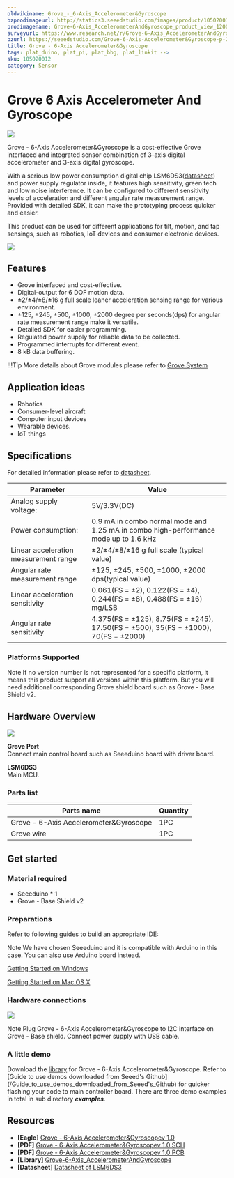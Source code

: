 ```yaml
---
oldwikiname: Grove_-_6-Axis_Accelerometer&Gyroscope
bzprodimageurl: http://statics3.seeedstudio.com/images/product/105020012 3.jpg
prodimagename: Grove-6-Axis_AccelerometerAndGyroscope_product_view_1200_s.jpg
surveyurl: https://www.research.net/r/Grove-6-Axis_AccelerometerAndGyroscope
bzurl: https://seeedstudio.com/Grove-6-Axis-Accelerometer&Gyroscope-p-2606.html
title: Grove - 6-Axis Accelerometer&Gyroscope
tags: plat_duino, plat_pi, plat_bbg, plat_linkit -->
sku: 105020012
category: Sensor
---
```


# Grove 6 Axis Accelerometer And Gyroscope

![](https://raw.githubusercontent.com/SeeedDocument/Grove-6-Axis\_AccelerometerAndGyroscope/master/img/Grove-6-Axis\_AccelerometerAndGyroscope\_product\_view\_1200\_s.jpg)

Grove - 6-Axis Accelerometer\&Gyroscope is a cost-effective Grove interfaced and integrated sensor combination of 3-axis digital accelerometer and 3-axis digital gyroscope.

With a serious low power consumption digital chip LSM6DS3([datasheet](https://raw.githubusercontent.com/SeeedDocument/Grove-6-Axis\_AccelerometerAndGyroscope/master/res/LSM6DS3TR.pdf)) and power supply regulator inside, it features high sensitivity, green tech and low noise interference. It can be configured to different sensitivity levels of acceleration and different angular rate measurement range. Provided with detailed SDK, it can make the prototyping process quicker and easier.

This product can be used for different applications for tilt, motion, and tap sensings, such as robotics, IoT devices and consumer electronic devices.

[![](https://raw.githubusercontent.com/SeeedDocument/common/master/Get\_One\_Now\_Banner.png)](https://www.seeedstudio.com/Grove-6-Axis-Accelerometer\&Gyroscope-p-2606.html)

## Features

* Grove interfaced and cost-effective.
* Digital-output for 6 DOF motion data.
* ±2/±4/±8/±16 g full scale leaner acceleration sensing range for various environment.
* ±125, ±245, ±500, ±1000, ±2000 degree per seconds(dps) for angular rate measurement range make it versatile.
* Detailed SDK for easier programming.
* Regulated power supply for reliable data to be collected.
* Programmed interrupts for different event.
* 8 kB data buffering.

!!!Tip More details about Grove modules please refer to [Grove System](http://wiki.seeed.cc/Grove\_System/)

## Application ideas

* Robotics
* Consumer-level aircraft
* Computer input devices
* Wearable devices.
* IoT things

## Specifications

For detailed information please refer to [datasheet](https://raw.githubusercontent.com/SeeedDocument/Grove-6-Axis\_AccelerometerAndGyroscope/master/res/LSM6DS3TR.pdf).

| Parameter                             | Value                                                                                |
| ------------------------------------- | ------------------------------------------------------------------------------------ |
| Analog supply voltage:                | 5V/3.3V(DC)                                                                          |
| Power consumption:                    | 0.9 mA in combo normal mode and 1.25 mA in combo high-performance mode up to 1.6 kHz |
| Linear acceleration measurement range | ±2/±4/±8/±16 g full scale (typical value)                                            |
| Angular rate measurement range        | ±125, ±245, ±500, ±1000, ±2000 dps(typical value)                                    |
| Linear acceleration sensitivity       | 0.061(FS = ±2), 0.122(FS = ±4), 0.244(FS = ±8), 0.488(FS = ±16) mg/LSB               |
| Angular rate sensitivity              | 4.375(FS = ±125), 8.75(FS = ±245), 17.50(FS = ±500), 35(FS = ±1000), 70(FS = ±2000)  |

### Platforms Supported

Note If no version number is not represented for a specific platform, it means this product support all versions within this platform. But you will need additional corresponding Grove shield board such as Grove - Base Shield v2.

## Hardware Overview

![](https://raw.githubusercontent.com/SeeedDocument/Grove-6-Axis\_AccelerometerAndGyroscope/master/img/Grove-6-Axis\_AccelerometerAndGyroscope\_components\_view\_1200\_s.jpg)

**Grove Port**\
Connect main control board such as Seeeduino board with driver board.

**LSM6DS3**\
Main MCU.

### **Parts list**

| Parts name                              | Quantity |
| --------------------------------------- | -------- |
| Grove - 6-Axis Accelerometer\&Gyroscope | 1PC      |
| Grove wire                              | 1PC      |

## Get started

### **Material required**

* Seeeduino \* 1
* Grove - Base Shield v2

### **Preparations**

Refer to following guides to build an appropriate IDE:

Note We have chosen Seeeduino and it is compatible with Arduino in this case. You can also use Arduino board instead.

[Getting Started on Windows](https://app.gitbook.com/Seeeduino\_v4.2#Getting\_Started\_on\_Windows)

[Getting Started on Mac OS X](https://app.gitbook.com/Seeeduino\_v4.2#Getting\_Started\_on\_Mac\_OS\_X)

### **Hardware connections**

![](https://raw.githubusercontent.com/SeeedDocument/Grove-6-Axis\_AccelerometerAndGyroscope/master/img/Grove-6-Axis\_AccelerometerAndGyroscope\_demo\_connection\_1200\_s.jpg)

Note Plug Grove - 6-Axis Accelerometer\&Gyroscope to I2C interface on Grove - Base shield. Connect power supply with USB cable.

### **A little demo**

Download the [library](https://github.com/Seeed-Studio/Accelerometer\_And\_Gyroscope\_LSM6DS3) for Grove - 6-Axis Accelerometer\&Gyroscope. Refer to \[Guide to use demos downloaded from Seeed's Github]\(/Guide\_to\_use\_demos\_downloaded\_from\_Seeed's\_Github) for quicker flashing your code to main controller board. There are three demo examples in total in sub directory _**examples**_.

## Resources

* **\[Eagle]** [Grove - 6-Axis Accelerometer\&Gyroscopev 1.0](https://github.com/SeeedDocument/Grove-6-Axis\_AccelerometerAndGyroscope/raw/master/res/Grove%20-%206-Axis%20AccelerometerGyroscopev1.0.zip)
* **\[PDF]** [Grove - 6-Axis Accelerometer\&Gyroscopev 1.0 SCH](https://github.com/SeeedDocument/Grove-6-Axis\_AccelerometerAndGyroscope/raw/master/res/Grove%20-%206-Axis%20Accelerometer%26Gyroscope%20v1.0-SCH.zip)
* **\[PDF]** [Grove - 6-Axis Accelerometer\&Gyroscopev 1.0 PCB](https://github.com/SeeedDocument/Grove-6-Axis\_AccelerometerAndGyroscope/raw/master/res/Grove%20-%206-Axis%20Accelerometer%26Gyroscope%20v1.0\_PCB.pdf)
* **\[Library]** [Grove-6-Axis\_AccelerometerAndGyroscope](https://github.com/Seeed-Studio/Accelerometer\_And\_Gyroscope\_LSM6DS3)
* **\[Datasheet]** [Datasheet of LSM6DS3](https://raw.githubusercontent.com/SeeedDocument/Grove-6-Axis\_AccelerometerAndGyroscope/master/res/LSM6DS3TR.pdf)
